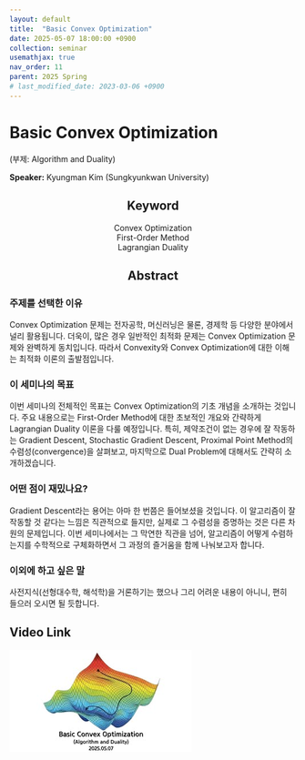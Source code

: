 ```yaml
---
layout: default
title:  "Basic Convex Optimization"
date: 2025-05-07 18:00:00 +0900
collection: seminar
usemathjax: true
nav_order: 11
parent: 2025 Spring
# last_modified_date: 2023-03-06 +0900
---
```

# Basic Convex Optimization
(부제: Algorithm and Duality)

**Speaker:** Kyungman Kim (Sungkyunkwan University) <br>
   
## <center> Keyword </center>
<center>Convex Optimization</center>
<center>First-Order Method</center>
<center>Lagrangian Duality</center>
   
## <center> Abstract </center>

### 주제를 선택한 이유
Convex Optimization 문제는 전자공학, 머신러닝은 물론, 경제학 등 다양한 분야에서 널리 활용됩니다. 더욱이, 많은 경우 일반적인 최적화 문제는 Convex Optimization 문제와 완벽하게 동치입니다. 따라서 Convexity와 Convex Optimization에 대한 이해는 최적화 이론의 출발점입니다.

### 이 세미나의 목표
이번 세미나의 전체적인 목표는 Convex Optimization의 기초 개념을 소개하는 것입니다. 주요 내용으로는 First-Order Method에 대한 초보적인 개요와 간략하게 Lagrangian Duality 이론을 다룰 예정입니다. 특히, 제약조건이 없는 경우에 잘 작동하는 Gradient Descent, Stochastic Gradient Descent, Proximal Point Method의 수렴성(convergence)을 살펴보고, 마지막으로 Dual Problem에 대해서도 간략히 소개하겠습니다.

### 어떤 점이 재밌나요?
Gradient Descent라는 용어는 아마 한 번쯤은 들어보셨을 것입니다. 이 알고리즘이 잘 작동할 것 같다는 느낌은 직관적으로 들지만, 실제로 그 수렴성을 증명하는 것은 다른 차원의 문제입니다. 이번 세미나에서는 그 막연한 직관을 넘어, 알고리즘이 어떻게 수렴하는지를 수학적으로 구체화하면서 그 과정의 즐거움을 함께 나눠보고자 합니다.

### 이외에 하고 싶은 말
사전지식(선형대수학, 해석학)을 거론하기는 했으나 그리 어려운 내용이 아니니, 편히 들으러 오시면 될 듯합니다.

## Video Link

[![Video Label](pictures/11_convexoptimization.jpg)](https://youtu.be/VxXUoJYWYvE)
